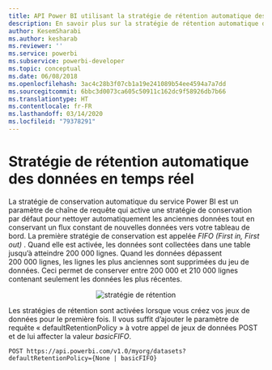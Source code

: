 ```yaml
---
title: API Power BI utilisant la stratégie de rétention automatique des données en temps réel
description: En savoir plus sur la stratégie de rétention automatique dans le service Power BI
author: KesemSharabi
ms.author: kesharab
ms.reviewer: ''
ms.service: powerbi
ms.subservice: powerbi-developer
ms.topic: conceptual
ms.date: 06/08/2018
ms.openlocfilehash: 3ac4c28b3f07cb1a19e241089b54ee4594a7a7dd
ms.sourcegitcommit: 6bbc3d0073ca605c50911c162dc9f58926db7b66
ms.translationtype: HT
ms.contentlocale: fr-FR
ms.lasthandoff: 03/14/2020
ms.locfileid: "79378291"
---
```

# <a name="automatic-retention-policy-for-real-time-data"></a>Stratégie de rétention automatique des données en temps réel

La stratégie de conservation automatique du service Power BI est un paramètre de chaîne de requête qui active une stratégie de conservation par défaut pour nettoyer automatiquement les anciennes données tout en conservant un flux constant de nouvelles données vers votre tableau de bord. La première stratégie de conservation est appelée *FIFO (First in, First out)* . Quand elle est activée, les données sont collectées dans une table jusqu’à atteindre 200 000 lignes. Quand les données dépassent 200 000 lignes, les lignes les plus anciennes sont supprimées du jeu de données. Ceci permet de conserver entre 200 000 et 210 000 lignes contenant seulement les données les plus récentes.  
  
<center>

![stratégie de rétention](media/api-Automatic-retention-policy-for-real-time-data/retention-policy.png) 

</center>

Les stratégies de rétention sont activées lorsque vous créez vos jeux de données pour le première fois. Il vous suffit d’ajouter le paramètre de requête « defaultRetentionPolicy » à votre appel de jeux de données POST et de lui affecter la valeur *basicFIFO*.  
  
    POST https://api.powerbi.com/v1.0/myorg/datasets?defaultRetentionPolicy={None | basicFIFO}